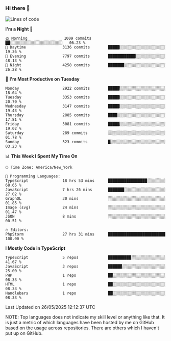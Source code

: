 ### Hi there 👋

<!--
**LynxJinxxy/LynxJinxxy** is a ✨ _special_ ✨ repository because its `README.md` (this file) appears on your GitHub profile.

Here are some ideas to get you started:

- 🔭 I’m currently working on ...
- 🌱 I’m currently learning ...
- 👯 I’m looking to collaborate on ...
- 🤔 I’m looking for help with ...
- 💬 Ask me about ...
- 📫 How to reach me: ...
- 😄 Pronouns: ...
- ⚡ Fun fact: ...
-->

<!--START_SECTION:waka-->
![Lines of code](https://img.shields.io/badge/From%20Hello%20World%20I%27ve%20Written-24.8%20million%20lines%20of%20code-blue)

**I'm a Night 🦉** 

```text
🌞 Morning                1009 commits        ██░░░░░░░░░░░░░░░░░░░░░░░   06.23 % 
🌆 Daytime                3136 commits        █████░░░░░░░░░░░░░░░░░░░░   19.36 % 
🌃 Evening                7797 commits        ████████████░░░░░░░░░░░░░   48.13 % 
🌙 Night                  4258 commits        ███████░░░░░░░░░░░░░░░░░░   26.28 % 
```
📅 **I'm Most Productive on Tuesday** 

```text
Monday                   2922 commits        █████░░░░░░░░░░░░░░░░░░░░   18.04 % 
Tuesday                  3353 commits        █████░░░░░░░░░░░░░░░░░░░░   20.70 % 
Wednesday                3147 commits        █████░░░░░░░░░░░░░░░░░░░░   19.43 % 
Thursday                 2885 commits        ████░░░░░░░░░░░░░░░░░░░░░   17.81 % 
Friday                   3081 commits        █████░░░░░░░░░░░░░░░░░░░░   19.02 % 
Saturday                 289 commits         ░░░░░░░░░░░░░░░░░░░░░░░░░   01.78 % 
Sunday                   523 commits         █░░░░░░░░░░░░░░░░░░░░░░░░   03.23 % 
```


📊 **This Week I Spent My Time On** 

```text
🕑︎ Time Zone: America/New_York

💬 Programming Languages: 
TypeScript               18 hrs 53 mins      █████████████████░░░░░░░░   68.65 % 
JavaScript               7 hrs 26 mins       ███████░░░░░░░░░░░░░░░░░░   27.02 % 
GraphQL                  30 mins             ░░░░░░░░░░░░░░░░░░░░░░░░░   01.85 % 
Image (svg)              24 mins             ░░░░░░░░░░░░░░░░░░░░░░░░░   01.47 % 
JSON                     8 mins              ░░░░░░░░░░░░░░░░░░░░░░░░░   00.51 % 

🔥 Editors: 
PhpStorm                 27 hrs 31 mins      █████████████████████████   100.00 % 
```

**I Mostly Code in TypeScript** 

```text
TypeScript               5 repos             ██████████░░░░░░░░░░░░░░░   41.67 % 
JavaScript               3 repos             ██████░░░░░░░░░░░░░░░░░░░   25.00 % 
PHP                      1 repo              ██░░░░░░░░░░░░░░░░░░░░░░░   08.33 % 
HTML                     1 repo              ██░░░░░░░░░░░░░░░░░░░░░░░   08.33 % 
Handlebars               1 repo              ██░░░░░░░░░░░░░░░░░░░░░░░   08.33 % 
```




 Last Updated on 26/05/2025 12:12:37 UTC
<!--END_SECTION:waka-->
NOTE: Top languages does not indicate my skill level or anything like that. It is just a metric of which languages have been hosted by me on GitHub based on the usage across repositories. There are others which I haven't put up on GitHub.
